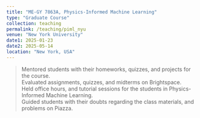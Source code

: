```yaml
---
title: "ME-GY 7863A, Physics-Informed Machine Learning"
type: "Graduate Course"
collection: teaching
permalink: /teaching/piml_nyu
venue: "New York University"
date1: 2025-01-23 
date2: 2025-05-14
location: "New York, USA"
---
```


>Mentored students with their homeworks, quizzes, and projects for the course.   
>Evaluated assignments, quizzes, and midterms on Brightspace.  
>Held office hours, and tutorial sessions for the students in Physics-Informed Machine Learning.      
>Guided students with their doubts regarding the class materials, and problems on Piazza. 
